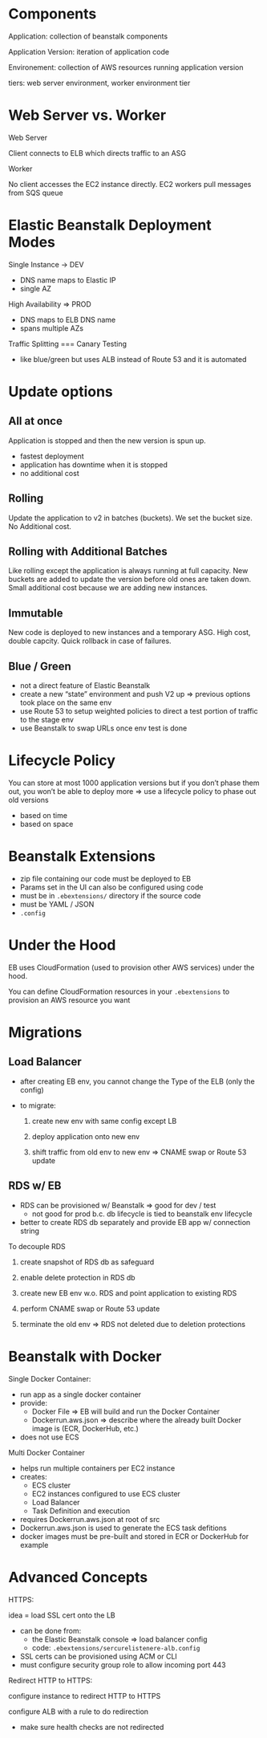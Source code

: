 
# Components

Application: collection of beanstalk components

Application Version: iteration of application code

Environement: collection of AWS resources running application version

tiers: web server environment, worker environment tier

# Web Server vs. Worker

Web Server


Client connects to ELB which directs traffic to an ASG

Worker


No client accesses the EC2 instance directly. EC2 workers pull messages from SQS queue

  

# Elastic Beanstalk Deployment Modes

Single Instance → DEV

- DNS name maps to Elastic IP
- single AZ


High Availability ⇒ PROD

- DNS maps to ELB DNS name
- spans multiple AZs


Traffic Splitting === Canary Testing

- like blue/green but uses ALB instead of Route 53 and it is automated

# Update options

## All at once

Application is stopped and then the new version is spun up.

- fastest deployment
- application has downtime when it is stopped
- no additional cost


  

## Rolling

Update the application to v2 in batches (buckets). We set the bucket size. No Additional cost.


## Rolling with Additional Batches

Like rolling except the application is always running at full capacity. New buckets are added to update the version before old ones are taken down. Small additional cost because we are adding new instances.


## Immutable

New code is deployed to new instances and a temporary ASG. High cost, double capcity. Quick rollback in case of failures.


## Blue / Green

- not a direct feature of Elastic Beanstalk
- create a new “state” environment and push V2 up ⇒ previous options took place on the same env
- use Route 53 to setup weighted policies to direct a test portion of traffic to the stage env
- use Beanstalk to swap URLs once env test is done

  

# Lifecycle Policy

You can store at most 1000 application versions but if you don’t phase them out, you won’t be able to deploy more ⇒ use a lifecycle policy to phase out old versions

- based on time
- based on space

  

# Beanstalk Extensions

- zip file containing our code must be deployed to EB
- Params set in the UI can also be configured using code
- must be in `.ebextensions/` directory if the source code
- must be YAML / JSON
- `.config`

# Under the Hood

EB uses CloudFormation (used to provision other AWS services) under the hood.

You can define CloudFormation resources in your `.ebextensions` to provision an AWS resource you want

# Migrations

## Load Balancer

- after creating EB env, you cannot change the Type of the ELB (only the config)
- to migrate:
    
    1) create new env with same config except LB
    
    2) deploy application onto new env
    
    3) shift traffic from old env to new env ⇒ CNAME swap or Route 53 update
    

## RDS w/ EB

- RDS can be provisioned w/ Beanstalk ⇒ good for dev / test
    - not good for prod b.c. db lifecycle is tied to beanstalk env lifecycle
- better to create RDS db separately and provide EB app w/ connection string

To decouple RDS

1) create snapshot of RDS db as safeguard

2) enable delete protection in RDS db

3) create new EB env w.o. RDS and point application to existing RDS

4) perform CNAME swap or Route 53 update

5) terminate the old env ⇒ RDS not deleted due to deletion protections

  

# Beanstalk with Docker

Single Docker Container:

- run app as a single docker container
- provide:
    - Docker File ⇒ EB will build and run the Docker Container
    - Dockerrun.aws.json ⇒ describe where the already built Docker image is (ECR, DockerHub, etc.)
- does not use ECS

Multi Docker Container

- helps run multiple containers per EC2 instance
- creates:
    - ECS cluster
    - EC2 instances configured to use ECS cluster
    - Load Balancer
    - Task Definition and execution
- requires Dockerrun.aws.json at root of src
- Dockerrun.aws.json is used to generate the ECS task defitions
- docker images must be pre-built and stored in ECR or DockerHub for example

# Advanced Concepts

HTTPS:

idea = load SSL cert onto the LB

- can be done from:
    - the Elastic Beanstalk console ⇒ load balancer config
    - code: `.ebextensions/sercurelistenere-alb.config`
- SSL certs can be provisioned using ACM or CLI
- must configure security group role to allow incoming port 443

Redirect HTTP to HTTPS:

configure instance to redirect HTTP to HTTPS

configure ALB with a rule to do redirection

- make sure health checks are not redirected
